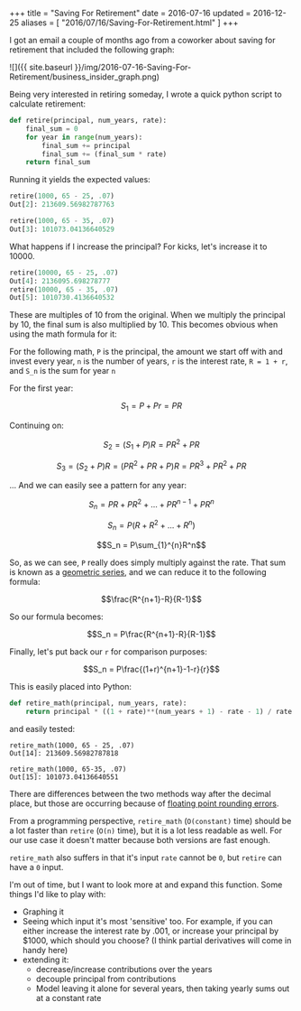 +++
title = "Saving For Retirement"
date = 2016-07-16
updated = 2016-12-25
aliases = [ "2016/07/16/Saving-For-Retirement.html" ]
+++

I got an email a couple of months ago from a coworker about saving for retirement that included
the following graph:

![]({{ site.baseurl }}/img/2016-07-16-Saving-For-Retirement/business_insider_graph.png)

Being very interested in retiring someday, I wrote a quick python script to
calculate retirement:

```python
def retire(principal, num_years, rate):
    final_sum = 0
    for year in range(num_years):
        final_sum += principal
        final_sum += (final_sum * rate)
    return final_sum
```

Running it yields the expected values:

```python
retire(1000, 65 - 25, .07)
Out[2]: 213609.56982787763

retire(1000, 65 - 35, .07)
Out[3]: 101073.04136640529
```

What happens if I increase the principal? For kicks, let's increase it to 10000.

```python
retire(10000, 65 - 25, .07)
Out[4]: 2136095.698278777
retire(10000, 65 - 35, .07)
Out[5]: 1010730.4136640532
```

These are multiples of 10 from the original. When we multiply the principal by 10,
the final sum is also multiplied by 10. This becomes obvious when using the math formula for it:

For the following math, `P` is the principal, the amount we start off with and invest every year, `n` is the number of years, `r` is the interest rate, `R = 1 + r`, and `S_n` is the sum for year `n`

For the first year:

$$S_1 = P + Pr = PR$$

Continuing on:

$$S_2 = (S_1 + P)R = PR^2 + PR$$

$$S_3 = (S_2 + P)R = (PR^2 + PR + P)R = PR^3 + PR^2 + PR$$

... And we can easily see a pattern for any year:

$$S_n = PR + PR^2 + ...  +PR^{n-1} + PR^n$$

$$S_n = P(R + R^2 + ... + R^n)$$

$$S_n = P\sum_{1}^{n}R^n$$

So, as we can see, `P` really does simply multiply against the rate.
That sum is known as a [geometric series](https://en.wikipedia.org/wiki/Geometric_series),
 and we can reduce it to the following formula:

$$\frac{R^{n+1}-R}{R-1}$$

So our formula becomes:

$$S_n = P\frac{R^{n+1}-R}{R-1}$$

Finally, let's put back our `r` for comparison purposes:

$$S_n = P\frac{(1+r)^{n+1}-1-r}{r}$$

This is easily placed into Python:

```python
def retire_math(principal, num_years, rate):
    return principal * ((1 + rate)**(num_years + 1) - rate - 1) / rate
```

and easily tested:

```
retire_math(1000, 65 - 25, .07)
Out[14]: 213609.56982787818

retire_math(1000, 65-35, .07)
Out[15]: 101073.04136640551
```

There are differences between the two methods way after the decimal place,
but those are occurring because of
[floating point rounding errors](https://docs.oracle.com/cd/E19957-01/806-3568/ncg_goldberg.html).

From a programming perspective, `retire_math` (`O(constant)` time) should be a lot faster than `retire` (`O(n)` time),
but it is a lot less readable as well. For our use case it doesn't matter because both versions are fast enough.

`retire_math` also suffers in that it's input `rate` cannot be `0`, but `retire` can have a `0` input.


I'm out of time, but I want to look more at and expand this function. Some things I'd like to play with:

- Graphing it
- Seeing which input it's most 'sensitive' too. For example, if you can either increase the interest rate by .001, or increase your principal by $1000, which should you choose? (I think partial derivatives will come in handy here)
- extending it:
  - decrease/increase contributions over the years
  - decouple principal from contributions
  - Model leaving it alone for several years, then taking yearly sums out at a constant rate

